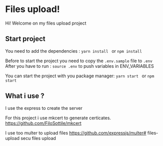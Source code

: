 # Files upload!

Hi! Welcome on my files upload project

## Start project
 You need to add the dependencies : `yarn install ` or `npm install`
 
 Before to start the project you need to copy the `.env.sample` file to `.env`
 After you have to run : `source .env` to push variables in ENV_VARIABLES
 
You can start the project with you package manager: `yarn start ` or `npm start`

## What i use ? 
I use the express to create the server

For this project i use mkcert to generate certicates.
https://github.com/FiloSottile/mkcert

I use too multer to upload files
https://github.com/expressjs/multer# files-upload
secu files upload
